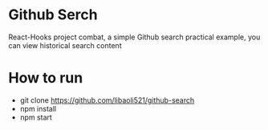 # Github Serch

React-Hooks project combat, a simple Github search practical example, you can view historical search content

# How to run
- git clone https://github.com/libaoli521/github-search
- npm install
- npm start


